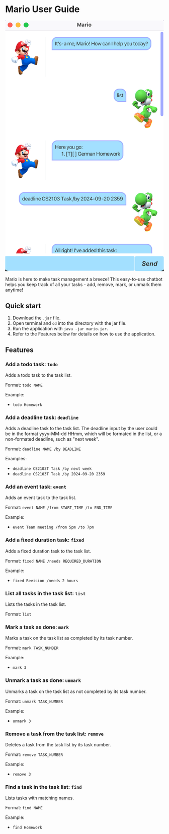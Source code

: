 # Mario User Guide
![Pic](docs/Ui.png)

Mario is here to make task management a breeze! This easy-to-use chatbot helps you  keep track of all your tasks - add, remove, mark, or unmark them anytime!

## Quick start
1. Download the ```.jar``` file.
2. Open terminal and ```cd``` into the directory with the jar file.
3. Run the application with ```java -jar mario.jar```.
4. Refer to the Features below for details on how to use the application. 

## Features
### Add a todo task: ```todo```
Adds a todo task to the task list. 

Format: ```todo NAME```

Example: 
- ```todo Homework```

### Add a deadline task: ```deadline```
Adds a deadline task to the task list. The deadline input by the user could be in the format yyyy-MM-dd HHmm, which will be formated in the list, or a non-formated deadline, such as "next week".

Format: ```deadline NAME /by DEADLINE```

Examples: 
- ```deadline CS2103T Task /by next week```
- ```deadline CS2103T Task /by 2024-09-20 2359```

### Add an event task: ```event```
Adds an event task to the task list. 

Format: ```event NAME /from START_TIME /to END_TIME```

Example:
- ```event Team meeting /from 5pm /to 7pm```

### Add a fixed duration task: ```fixed```
Adds a fixed duration task to the task list. 

Format: ```fixed NAME /needs REQUIRED_DURATION```

Example:
- ```fixed Revision /needs 2 hours```

### List all tasks in the task list: ```list```
Lists the tasks in the task list. 

Format: ```list```

### Mark a task as done: ```mark```
Marks a task on the task list as completed by its task number. 

Format: ```mark TASK_NUMBER```

Example:
- ```mark 3```

### Unmark a task as done: ```unmark```
Unmarks a task on the task list as not completed by its task number. 

Format: ```unmark TASK_NUMBER```

Example:
- ```unmark 3```

### Remove a task from the task list: ```remove```
Deletes a task from the task list by its task number. 

Format: ```remove TASK_NUMBER```

Example:
- ```remove 3```

### Find a task in the task list: ```find```
Lists tasks with matching names. 

Format: ```find NAME```

Example:
- ```find Homework```

  
